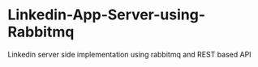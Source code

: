 # Linkedin-App-Server-using-Rabbitmq
Linkedin server side implementation using rabbitmq and REST based API
